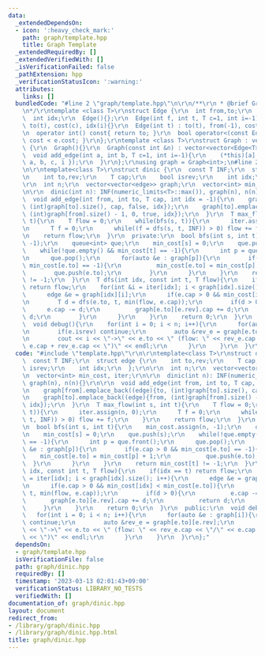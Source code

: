 ```yaml
---
data:
  _extendedDependsOn:
  - icon: ':heavy_check_mark:'
    path: graph/template.hpp
    title: Graph Template
  _extendedRequiredBy: []
  _extendedVerifiedWith: []
  _isVerificationFailed: false
  _pathExtension: hpp
  _verificationStatusIcon: ':warning:'
  attributes:
    links: []
  bundledCode: "#line 2 \"graph/template.hpp\"\n\r\n/**\r\n * @brief Graph Template\r\
    \n*/\r\ntemplate <class T>\r\nstruct Edge {\r\n  int from,to;\r\n  T cost;\r\n\
    \  int idx;\r\n  Edge(){};\r\n  Edge(int f, int t, T c=1, int i=-1) : from(f),\
    \ to(t), cost(c), idx(i){}\r\n  Edge(int t) : to(t), from(-1), cost(1), idx(-1){}\r\
    \n  operator int() const{ return to; }\r\n  bool operator<(const Edge &e){ return\
    \ cost < e.cost; }\r\n};\r\ntemplate <class T>\r\nstruct Graph : vector<vector<Edge<T>>>\
    \ {\r\n  Graph(){}\r\n  Graph(const int &n) : vector<vector<Edge<T>>>(n){}\r\n\
    \  void add_edge(int a, int b, T c=1, int i=-1){\r\n    (*this)[a].push_back({\
    \ a, b, c, i });\r\n  }\r\n};\r\nusing graph = Graph<int>;\n#line 2 \"graph/dinic.hpp\"\
    \n\r\ntemplate<class T>\r\nstruct dinic {\r\n  const T INF;\r\n  struct edge {\r\
    \n    int to,rev;\r\n    T cap;\r\n    bool isrev;\r\n    int idx;\r\n  };\r\n\
    \r\n  int n;\r\n  vector<vector<edge>> graph;\r\n  vector<int> min_cost, iter;\r\
    \n\r\n  dinic(int n): INF(numeric_limits<T>::max()), graph(n), n(n){}\r\n\r\n\
    \  void add_edge(int from, int to, T cap, int idx = -1){\r\n    graph[from].emplace_back((edge){to,\
    \ (int)graph[to].size(), cap, false, idx});\r\n    graph[to].emplace_back((edge){from,\
    \ (int)graph[from].size() - 1, 0, true, idx});\r\n  }\r\n  T max_flow(int s, int\
    \ t){\r\n    T flow = 0;\r\n    while(bfs(s, t)){\r\n      iter.assign(n, 0);\r\
    \n      T f = 0;\r\n      while((f = dfs(s, t, INF)) > 0) flow += f;\r\n    }\r\
    \n    return flow;\r\n  }\r\n  private:\r\n  bool bfs(int s, int t){\r\n    min_cost.assign(n,\
    \ -1);\r\n    queue<int> que;\r\n    min_cost[s] = 0;\r\n    que.push(s);\r\n\
    \    while(!que.empty() && min_cost[t] == -1){\r\n      int p = que.front();\r\
    \n      que.pop();\r\n      for(auto &e : graph[p]){\r\n        if(e.cap > 0 &&\
    \ min_cost[e.to] == -1){\r\n          min_cost[e.to] = min_cost[p] + 1;\r\n  \
    \        que.push(e.to);\r\n        }\r\n      }\r\n    }\r\n    return min_cost[t]\
    \ != -1;\r\n  }\r\n  T dfs(int idx, const int t, T flow){\r\n    if(idx == t)\
    \ return flow;\r\n    for(int &i = iter[idx]; i < graph[idx].size(); i++){\r\n\
    \      edge &e = graph[idx][i];\r\n      if(e.cap > 0 && min_cost[idx] < min_cost[e.to]){\r\
    \n        T d = dfs(e.to, t, min(flow, e.cap));\r\n        if(d > 0){\r\n    \
    \      e.cap -= d;\r\n          graph[e.to][e.rev].cap += d;\r\n          return\
    \ d;\r\n        }\r\n      }\r\n    }\r\n    return 0;\r\n  }\r\n  public:\r\n\
    \  void debug(){\r\n    for(int i = 0; i < n; i++){\r\n      for(auto &e : graph[i]){\r\
    \n        if(e.isrev) continue;\r\n        auto &rev_e = graph[e.to][e.rev];\r\
    \n        cout << i << \"->\" << e.to << \" (flow: \" << rev_e.cap << \"/\" <<\
    \ e.cap + rev_e.cap << \")\" << endl;\r\n      }\r\n    }\r\n  }\r\n};\n"
  code: "#include \"template.hpp\"\r\n\r\ntemplate<class T>\r\nstruct dinic {\r\n\
    \  const T INF;\r\n  struct edge {\r\n    int to,rev;\r\n    T cap;\r\n    bool\
    \ isrev;\r\n    int idx;\r\n  };\r\n\r\n  int n;\r\n  vector<vector<edge>> graph;\r\
    \n  vector<int> min_cost, iter;\r\n\r\n  dinic(int n): INF(numeric_limits<T>::max()),\
    \ graph(n), n(n){}\r\n\r\n  void add_edge(int from, int to, T cap, int idx = -1){\r\
    \n    graph[from].emplace_back((edge){to, (int)graph[to].size(), cap, false, idx});\r\
    \n    graph[to].emplace_back((edge){from, (int)graph[from].size() - 1, 0, true,\
    \ idx});\r\n  }\r\n  T max_flow(int s, int t){\r\n    T flow = 0;\r\n    while(bfs(s,\
    \ t)){\r\n      iter.assign(n, 0);\r\n      T f = 0;\r\n      while((f = dfs(s,\
    \ t, INF)) > 0) flow += f;\r\n    }\r\n    return flow;\r\n  }\r\n  private:\r\
    \n  bool bfs(int s, int t){\r\n    min_cost.assign(n, -1);\r\n    queue<int> que;\r\
    \n    min_cost[s] = 0;\r\n    que.push(s);\r\n    while(!que.empty() && min_cost[t]\
    \ == -1){\r\n      int p = que.front();\r\n      que.pop();\r\n      for(auto\
    \ &e : graph[p]){\r\n        if(e.cap > 0 && min_cost[e.to] == -1){\r\n      \
    \    min_cost[e.to] = min_cost[p] + 1;\r\n          que.push(e.to);\r\n      \
    \  }\r\n      }\r\n    }\r\n    return min_cost[t] != -1;\r\n  }\r\n  T dfs(int\
    \ idx, const int t, T flow){\r\n    if(idx == t) return flow;\r\n    for(int &i\
    \ = iter[idx]; i < graph[idx].size(); i++){\r\n      edge &e = graph[idx][i];\r\
    \n      if(e.cap > 0 && min_cost[idx] < min_cost[e.to]){\r\n        T d = dfs(e.to,\
    \ t, min(flow, e.cap));\r\n        if(d > 0){\r\n          e.cap -= d;\r\n   \
    \       graph[e.to][e.rev].cap += d;\r\n          return d;\r\n        }\r\n \
    \     }\r\n    }\r\n    return 0;\r\n  }\r\n  public:\r\n  void debug(){\r\n \
    \   for(int i = 0; i < n; i++){\r\n      for(auto &e : graph[i]){\r\n        if(e.isrev)\
    \ continue;\r\n        auto &rev_e = graph[e.to][e.rev];\r\n        cout << i\
    \ << \"->\" << e.to << \" (flow: \" << rev_e.cap << \"/\" << e.cap + rev_e.cap\
    \ << \")\" << endl;\r\n      }\r\n    }\r\n  }\r\n};"
  dependsOn:
  - graph/template.hpp
  isVerificationFile: false
  path: graph/dinic.hpp
  requiredBy: []
  timestamp: '2023-03-13 02:01:43+09:00'
  verificationStatus: LIBRARY_NO_TESTS
  verifiedWith: []
documentation_of: graph/dinic.hpp
layout: document
redirect_from:
- /library/graph/dinic.hpp
- /library/graph/dinic.hpp.html
title: graph/dinic.hpp
---
```

